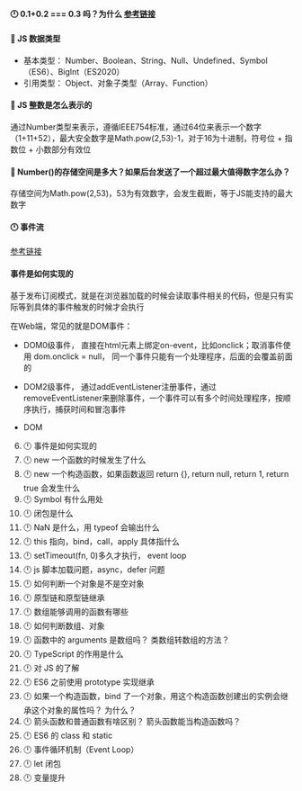 #### 🕛 0.1+0.2 === 0.3 吗？为什么 [参考链接](https://www.javascriptc.com/books/nodejs-roadmap/javascript/floating-point-number-0.1-0.2.html)

#### 📗 JS 数据类型

- 基本类型： Number、Boolean、String、Null、Undefined、Symbol（ES6）、BigInt（ES2020）
- 引用类型： Object、对象子类型（Array、Function）

#### 📗 JS 整数是怎么表示的

通过Number类型来表示，遵循IEEE754标准，通过64位来表示一个数字（1+11+52），最大安全数字是Math.pow(2,53)-1，对于16为十进制，符号位 + 指数位 + 小数部分有效位

#### 📗 Number()的存储空间是多大？如果后台发送了一个超过最大值得数字怎么办？

存储空间为Math.pow(2,53)，53为有效数字，会发生截断，等于JS能支持的最大数字

#### 🕛 事件流

[参考链接](https://juejin.im/entry/5826ba9d0ce4630056f85e07)

#### 事件是如何实现的

基于发布订阅模式，就是在浏览器加载的时候会读取事件相关的代码，但是只有实际等到具体的事件触发的时候才会执行

在Web端，常见的就是DOM事件：
+ DOM0级事件， 直接在html元素上绑定on-event，比如onclick；取消事件使用 dom.onclick = null， 同一个事件只能有一个处理程序，后面的会覆盖前面的

+ DOM2级事件， 通过addEventListener注册事件，通过removeEventListener来删除事件，一个事件可以有多个时间处理程序，按顺序执行，捕获时间和冒泡事件
+ DOM

6. 🕛 事件是如何实现的
7. 🕛 new 一个函数的时候发生了什么
8. 🕛 new 一个构造函数，如果函数返回 return {}, return null, return 1, return true 会发生什么
9. 🕛 Symbol 有什么用处
10. 🕛 闭包是什么
11. 🕛 NaN 是什么，用 typeof 会输出什么
12. 🕛 this 指向，bind，call，apply 具体指什么
13. 🕛 setTimeout(fn, 0)多久才执行， event loop
14. 🕛 js 脚本加载问题，async，defer 问题
15. 🕛 如何判断一个对象是不是空对象
16. 🕛 原型链和原型链继承
17. 🕛 数组能够调用的函数有哪些
18. 🕛 如何判断数组、对象
19. 🕛 函数中的 arguments 是数组吗？ 类数组转数组的方法？
20. 🕛 TypeScript 的作用是什么
21. 🕛 对 JS 的了解
22. 🕛 ES6 之前使用 prototype 实现继承
23. 🕛 如果一个构造函数，bind 了一个对象，用这个构造函数创建出的实例会继承这个对象的属性吗？ 为什么？
24. 🕛 箭头函数和普通函数有啥区别？ 箭头函数能当构造函数吗？
25. 🕛 ES6 的 class 和 static
26. 🕛 事件循环机制（Event Loop）
27. 🕛 let 闭包
28. 🕛 变量提升
